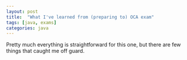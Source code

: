 ```yaml
---
layout: post
title:  "What I've learned from (preparing to) OCA exam"
tags: [java, exams]
categories: java
---
```


Pretty much everything is straightforward for this one, but there are few things that caught me off guard.